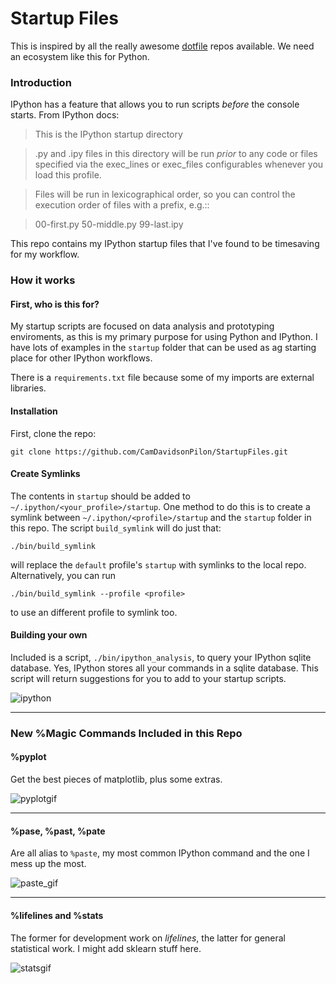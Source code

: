 Startup Files
=====================

This is inspired by all the really awesome [dotfile](https://github.com/search?o=desc&q=dotfiles&ref=simplesearch&s=stars&type=Repositories&utf8=%E2%9C%93) repos available. We need an ecosystem like this for Python. 

### Introduction

IPython has a feature that allows you to run scripts *before* the console starts. From IPython docs:

> This is the IPython startup directory

> .py and .ipy files in this directory will be run *prior* to any code or files specified
 via the exec_lines or exec_files configurables whenever you load this profile.

> Files will be run in lexicographical order, so you can control the execution order of files
with a prefix, e.g.::

>    00-first.py
    50-middle.py
    99-last.ipy

This repo contains my IPython startup files that I've found to be timesaving for my workflow.

### How it works

#### First, who is this for?

My startup scripts are focused on data analysis and prototyping enviroments, as this is my primary purpose for using Python and IPython. I have lots of examples in the `startup` folder that can be used as ag starting place for other IPython workflows. 

There is a `requirements.txt` file because some of my imports are external libraries.

#### Installation

First, clone the repo:

```
git clone https://github.com/CamDavidsonPilon/StartupFiles.git
```

#### Create Symlinks

The contents in `startup` should be added to `~/.ipython/<your_profile>/startup`. One method to do this is to create a symlink between `~/.ipython/<profile>/startup` and the `startup` folder in this repo. The script `build_symlink` will do just that:

```
./bin/build_symlink
```

will replace the `default` profile's `startup` with symlinks to the local repo. Alternatively, you can run

```
./bin/build_symlink --profile <profile>
```
to use an different profile to symlink too. 


#### Building your own

Included is a script, `./bin/ipython_analysis`, to query your IPython sqlite database. Yes, IPython stores all your commands in a sqlite database. This script will return suggestions for you to add to your startup scripts. 

![ipython](http://i.imgur.com/g1ao9yW.gif)

-------

### New %Magic Commands Included in this Repo

#### %pyplot
Get the best pieces of matplotlib, plus some extras. 

![pyplotgif](http://i.imgur.com/vMWnnmx.gif)

-------

#### %pase, %past, %pate
Are all alias to `%paste`, my most common IPython command and the one I mess up the most. 

![paste_gif](http://i.imgur.com/6dK9Q3R.gif)

-------

#### %lifelines and %stats
The former for development work on *lifelines*, the latter for general statistical work. I might add sklearn stuff here.

![statsgif](http://i.imgur.com/i4Zxcf3.gif)



